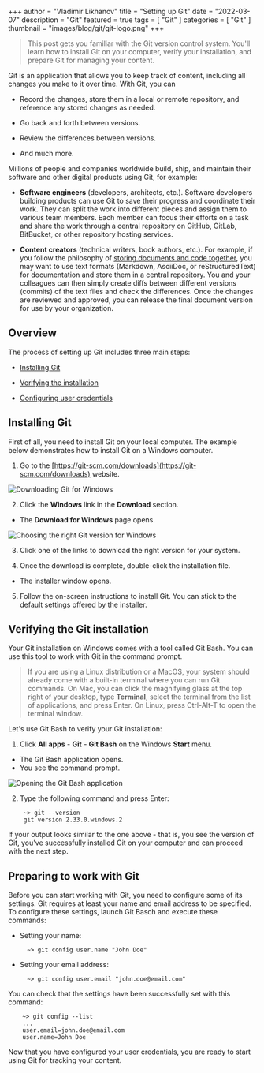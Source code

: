 +++
author = "Vladimir Likhanov"
title = "Setting up Git"
date = "2022-03-07"
description = "Git"
featured = true
tags = [
    "Git"
]
categories = [
    "Git"
]
thumbnail = "images/blog/git/git-logo.png"
+++

> This post gets you familiar with the Git version control system. You'll learn
how to install Git on your computer, verify your installation, and prepare Git for
managing your content.

Git is an application that allows you to keep track of content, including all changes you make to it
over time. With Git, you can

* Record the changes, store them in a local or remote repository, and reference
any stored changes as needed.

* Go back and forth between versions.

* Review the differences between versions.

* And much more.

Millions of people and companies worldwide build, ship, and maintain their software and other digital
products using Git, for example:

* **Software engineers** (developers, architects, etc.). Software developers building products can use Git to save their progress and coordinate their work. They can split the work into different pieces and assign them to various team members. Each member can focus their efforts on a task and share the work through a central repository on GitHub, GitLab, BitBucket, or other repository hosting services.

* **Content creators** (technical writers, book authors, etc.). For example, if you follow the philosophy of [storing documents and code together](https://www.writethedocs.org/guide/docs-as-code/), you may want to use text formats (Markdown, AsciiDoc, or reStructuredText) for documentation and store them in a central repository. You and your colleagues can then simply create diffs between different versions (commits) of the text files and check the differences. Once the changes are reviewed and approved, you can release the final document version for use by your organization.

## Overview

The process of setting up Git includes three main steps:

* [Installing Git](#installing-git)

* [Verifying the installation](#verifying-installation)

* [Configuring user credentials](#configuring-credentials)

## <a name="installing-git"></a> Installing Git

First of all, you need to install Git on your local computer. The example below demonstrates
how to install Git on a Windows computer.

1. Go to the [https://git-scm.com/downloads](https://git-scm.com/downloads) website.

![Downloading Git for Windows](/images/blog/git/git-downloading-windows-version.png)

2. Click the **Windows** link in the **Download** section.

* The **Download for Windows** page opens.

![Choosing the right Git version for Windows](/images/blog/git/git-choosing-installation-file.png)

3. Click one of the links to download the right version for your system.

4. Once the download is complete, double-click the installation file.

* The installer window opens.

5. Follow the on-screen instructions to install Git. You can stick to the default settings
offered by the installer.

## <a name="verifying-installation"></a>Verifying the Git installation

Your Git installation on Windows comes with a tool called Git Bash. You can use this tool
to work with Git in the command prompt.

> If you are using a Linux distribution or a MacOS, your system should already come with a
built-in terminal where you can run Git commands. On Mac, you can click the magnifying glass
at the top right of your desktop, type **Terminal**, select the terminal from the list of
applications, and press Enter. On Linux, press Ctrl-Alt-T to open the terminal window.

Let's use Git Bash to verify your Git installation:

1. Click **All apps** - **Git** - **Git Bash** on the Windows **Start** menu.

* The Git Bash application opens.
* You see the command prompt.

![Opening the Git Bash application](/images/blog/git/git-bash-windows.png)

2. Type the following command and press Enter:

        ~> git --version
        git version 2.33.0.windows.2

If your output looks similar to the one above - that is, you see the version of Git, you've successfully
installed Git on your computer and can proceed with the next step.

## <a name="configuring-credentials"></a>Preparing to work with Git

Before you can start working with Git, you need to configure some of its settings. Git
requires at least your name and email address to be specified. To configure these settings,
launch Git Basch and execute these commands:

* Setting your name:

        ~> git config user.name "John Doe"

* Setting your email address:

        ~> git config user.email "john.doe@email.com"

You can check that the settings have been successfully set with this command:

        ~> git config --list
        ...
        user.email=john.doe@email.com
        user.name=John Doe

Now that you have configured your user credentials, you are ready to start using Git for
tracking your content.